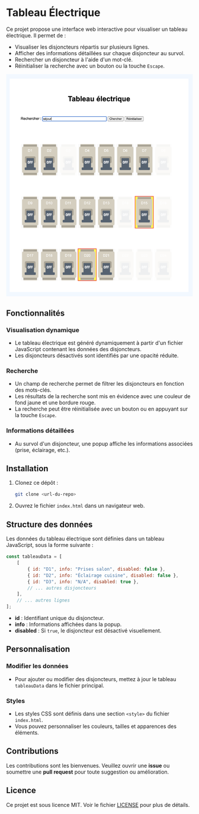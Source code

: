 # Tableau Électrique

Ce projet propose une interface web interactive pour visualiser un tableau électrique. Il permet de :

- Visualiser les disjoncteurs répartis sur plusieurs lignes.
- Afficher des informations détaillées sur chaque disjoncteur au survol.
- Rechercher un disjoncteur à l'aide d'un mot-clé.
- Réinitialiser la recherche avec un bouton ou la touche `Escape`.

![Screenshot](./screenshot.png "Screenshot")

## Fonctionnalités

### Visualisation dynamique
- Le tableau électrique est généré dynamiquement à partir d'un fichier JavaScript contenant les données des disjoncteurs.
- Les disjoncteurs désactivés sont identifiés par une opacité réduite.

### Recherche
- Un champ de recherche permet de filtrer les disjoncteurs en fonction des mots-clés.
- Les résultats de la recherche sont mis en évidence avec une couleur de fond jaune et une bordure rouge.
- La recherche peut être réinitialisée avec un bouton ou en appuyant sur la touche `Escape`.

### Informations détaillées
- Au survol d'un disjoncteur, une popup affiche les informations associées (prise, éclairage, etc.).

## Installation

1. Clonez ce dépôt :
   ```bash
   git clone <url-du-repo>
   ```

2. Ouvrez le fichier `index.html` dans un navigateur web.

## Structure des données

Les données du tableau électrique sont définies dans un tableau JavaScript, sous la forme suivante :

```javascript
const tableauData = [
    [
        { id: "D1", info: "Prises salon", disabled: false },
        { id: "D2", info: "Éclairage cuisine", disabled: false },
        { id: "D3", info: "N/A", disabled: true },
        // ... autres disjoncteurs
    ],
    // ... autres lignes
];
```

- **id** : Identifiant unique du disjoncteur.
- **info** : Informations affichées dans la popup.
- **disabled** : Si `true`, le disjoncteur est désactivé visuellement.

## Personnalisation

### Modifier les données

- Pour ajouter ou modifier des disjoncteurs, mettez à jour le tableau `tableauData` dans le fichier principal.

### Styles

- Les styles CSS sont définis dans une section `<style>` du fichier `index.html`.
- Vous pouvez personnaliser les couleurs, tailles et apparences des éléments.

## Contributions

Les contributions sont les bienvenues. Veuillez ouvrir une **issue** ou soumettre une **pull request** pour toute suggestion ou amélioration.

## Licence

Ce projet est sous licence MIT. Voir le fichier [LICENSE](LICENSE) pour plus de détails.
